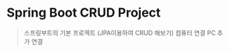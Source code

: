 Spring Boot CRUD Project
=========================
> 스프링부트의 기본 프로젝트 (JPA이용하여 CRUD 해보기)
> 컴퓨터 연결
> PC 추가 연결